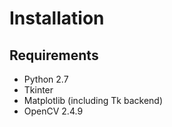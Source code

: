 Installation
============

Requirements
------------

- Python 2.7
- Tkinter
- Matplotlib (including Tk backend)
- OpenCV 2.4.9
